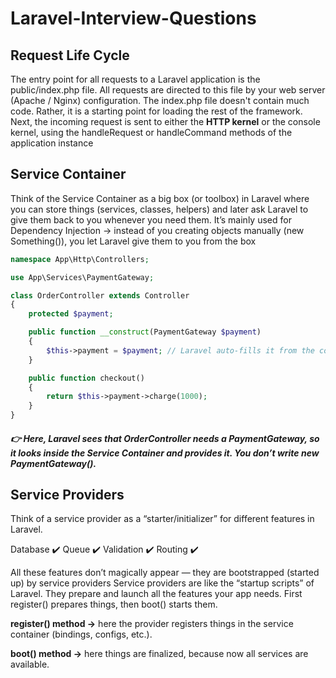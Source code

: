 # Laravel-Interview-Questions

## Request Life Cycle
The entry point for all requests to a Laravel application is the public/index.php file. All requests are directed to this file by your web server (Apache / Nginx) configuration. 
The index.php file doesn't contain much code. Rather, it is a starting point for loading the rest of the framework. 
Next, the incoming request is sent to either the **HTTP kernel** or the console kernel, using the handleRequest or handleCommand methods of the application instance

## Service Container
Think of the Service Container as a big box (or toolbox) in Laravel where you can store things (services, classes, helpers) and later ask Laravel to give them back to you whenever you need them.
It’s mainly used for Dependency Injection → instead of you creating objects manually (new Something()), you let Laravel give them to you from the box

```php
namespace App\Http\Controllers;

use App\Services\PaymentGateway;

class OrderController extends Controller
{
    protected $payment;

    public function __construct(PaymentGateway $payment)
    {
        $this->payment = $payment; // Laravel auto-fills it from the container
    }

    public function checkout()
    {
        return $this->payment->charge(1000);
    }
}

```
##### 👉 Here, Laravel sees that OrderController needs a PaymentGateway, so it looks inside the Service Container and provides it. You don’t write new PaymentGateway().

## Service Providers
Think of a service provider as a “starter/initializer” for different features in Laravel.

Database ✔️
Queue ✔️
Validation ✔️
Routing ✔️

All these features don’t magically appear — they are bootstrapped (started up) by service providers
Service providers are like the “startup scripts” of Laravel. They prepare and launch all the features your app needs. First register() prepares things, then boot() starts them.

**register() method →** here the provider registers things in the service container (bindings, configs, etc.).

**boot() method →** here things are finalized, because now all services are available.
